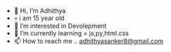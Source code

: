 - 👋 Hi, I’m Adhithya
- 💀 i am 15 year old
- 👀 I’m interested in Devolepment
- 🌱 I’m currently learning = js,py,html.css
- 📫 How to reach me .. adhithyasanker8@gmail.com
